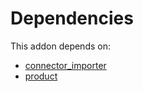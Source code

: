 # Dependencies

This addon depends on:

- [connector_importer](https://github.com/bringout/oca-technical)
- [product](https://github.com/bringout/oca-ocb-sale/tree/c17ba68cff0610f4dfb2f6dd7d61af76671084cf/odoo-bringout-oca-ocb-product)
